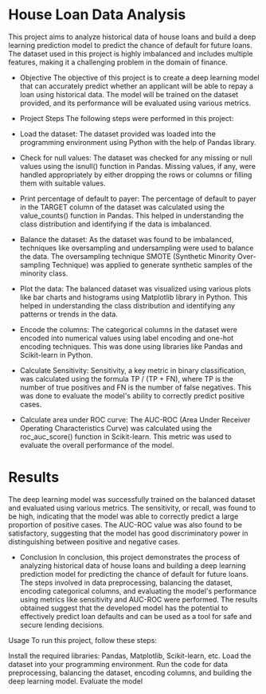 # House Loan Data Analysis
This project aims to analyze historical data of house loans and build a deep learning prediction model to predict the chance of default for future loans. The dataset used in this project is highly imbalanced and includes multiple features, making it a challenging problem in the domain of finance.

* Objective
The objective of this project is to create a deep learning model that can accurately predict whether an applicant will be able to repay a loan using historical data. The model will be trained on the dataset provided, and its performance will be evaluated using various metrics.

* Project Steps
The following steps were performed in this project:

* Load the dataset: The dataset provided was loaded into the programming environment using Python with the help of Pandas library.

* Check for null values: The dataset was checked for any missing or null values using the isnull() function in Pandas. Missing values, if any, were handled appropriately by either dropping the rows or columns or filling them with suitable values.

* Print percentage of default to payer: The percentage of default to payer in the TARGET column of the dataset was calculated using the value_counts() function in Pandas. This helped in understanding the class distribution and identifying if the data is imbalanced.

* Balance the dataset: As the dataset was found to be imbalanced, techniques like oversampling and undersampling were used to balance the data. The oversampling technique SMOTE (Synthetic Minority Over-sampling Technique) was applied to generate synthetic samples of the minority class.

* Plot the data: The balanced dataset was visualized using various plots like bar charts and histograms using Matplotlib library in Python. This helped in understanding the class distribution and identifying any patterns or trends in the data.

* Encode the columns: The categorical columns in the dataset were encoded into numerical values using label encoding and one-hot encoding techniques. This was done using libraries like Pandas and Scikit-learn in Python.

* Calculate Sensitivity: Sensitivity, a key metric in binary classification, was calculated using the formula TP / (TP + FN), where TP is the number of true positives and FN is the number of false negatives. This was done to evaluate the model's ability to correctly predict positive cases.

* Calculate area under ROC curve: The AUC-ROC (Area Under Receiver Operating Characteristics Curve) was calculated using the roc_auc_score() function in Scikit-learn. This metric was used to evaluate the overall performance of the model.

# Results
The deep learning model was successfully trained on the balanced dataset and evaluated using various metrics. The sensitivity, or recall, was found to be high, indicating that the model was able to correctly predict a large proportion of positive cases. The AUC-ROC value was also found to be satisfactory, suggesting that the model has good discriminatory power in distinguishing between positive and negative cases.

* Conclusion
In conclusion, this project demonstrates the process of analyzing historical data of house loans and building a deep learning prediction model for predicting the chance of default for future loans. The steps involved in data preprocessing, balancing the dataset, encoding categorical columns, and evaluating the model's performance using metrics like sensitivity and AUC-ROC were performed. The results obtained suggest that the developed model has the potential to effectively predict loan defaults and can be used as a tool for safe and secure lending decisions.

Usage
To run this project, follow these steps:

Install the required libraries: Pandas, Matplotlib, Scikit-learn, etc.
Load the dataset into your programming environment.
Run the code for data preprocessing, balancing the dataset, encoding columns, and building the deep learning model.
Evaluate the model
